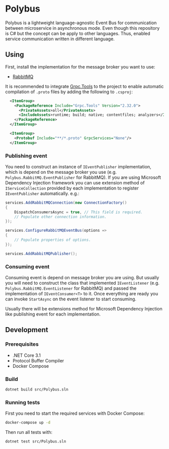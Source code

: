 # Polybus

Polybus is a lightweight language-agnostic Event Bus for communication between microservice in asynchronous mode. Even though this repository is C# but the concept can be apply to other languages. Thus, enabled service communication written in different language.

## Using

First, install the implementation for the message broker you want to use:

- [RabbitMQ](https://www.nuget.org/packages/Polybus.RabbitMQ/)

It is recommended to integrate [Grpc.Tools](https://github.com/grpc/grpc/blob/master/src/csharp/BUILD-INTEGRATION.md) to the project to enable automatic compilation of `.proto` files by adding the following to `.csproj`:

```xml
  <ItemGroup>
    <PackageReference Include="Grpc.Tools" Version="2.32.0">
      <PrivateAssets>all</PrivateAssets>
      <IncludeAssets>runtime; build; native; contentfiles; analyzers</IncludeAssets>
    </PackageReference>
  </ItemGroup>

  <ItemGroup>
    <Protobuf Include="**/*.proto" GrpcServices="None"/>
  </ItemGroup>
```

### Publishing event

You need to construct an instance of `IEventPublisher` implementation, which is depend on the message broker you use (e.g. `Polybus.RabbitMQ.EventPublisher` for RabbitMQ). If you are using Microsoft Dependency Injection framework you can use extension method of `IServiceCollection` provided by each implementation to register `IEventPublisher` automatically. e.g.:

```csharp
services.AddRabbitMQConnection(new ConnectionFactory()
{
    DispatchConsumersAsync = true, // This field is required.
    // Populate other connection information.
});

services.ConfigureRabbitMQEventBus(options =>
{
    // Populate properties of options.
});

services.AddRabbitMQPublisher();
```

### Consuming event

Consuming event is depend on message broker you are using. But usually you will need to construct the class that implemented `IEventListener` (e.g. `Polybus.RabbitMQ.EventListener` for RabbitMQ) and passed the implementation of `IEventConsumer<T>` to it. Once everything are ready you can invoke `StartAsync` on the event listener to start consuming.

Usually there will be extensions method for Microsoft Dependency Injection like publishing event for each implementation.

## Development

### Prerequisites

- .NET Core 3.1
- Protocol Buffer Compiler
- Docker Compose

### Build

```sh
dotnet build src/Polybus.sln
```

### Running tests

First you need to start the required services with Docker Compose:

```sh
docker-compose up -d
```

Then run all tests with:

```sh
dotnet test src/Polybus.sln
```
